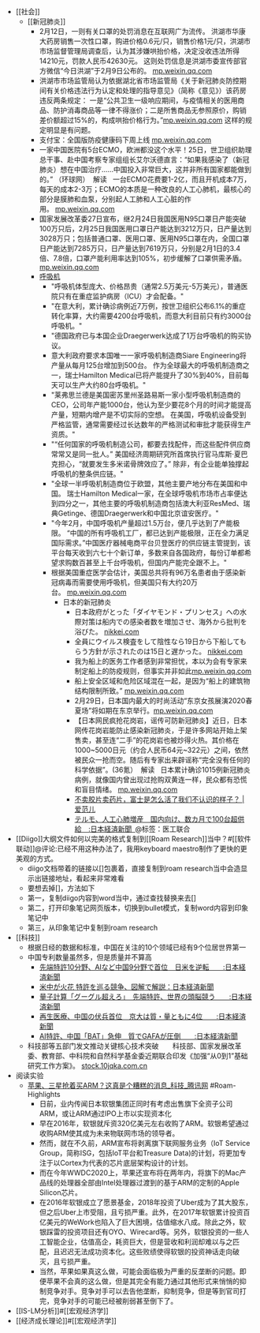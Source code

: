 - [[社会]]
    - [[新冠肺炎]]
        - 2月12日，一则有关口罩的处罚消息在互联网广为流传。 洪湖市华康大药房销售一次性口罩，购进价格0.6元/只，销售价格1元/只，洪湖市市场监督管理局调查后，认为其涉嫌哄抬价格，决定没收违法所得14210元，罚款人民币42630元。 这则处罚信息是洪湖市委宣传部官方微信“今日洪湖”于2月9日公布的。 [mp.weixin.qq.com](https://mp.weixin.qq.com/s?__biz=MjM5MDU1Mzg3Mw==&mid=2651250357&idx=1&sn=96f84a3d69c908041ae34135f46995f9&chksm=bdb17ccb8ac6f5dd74c627d1abb2f22fb9e1e0d552ef19fb27489e038dc9b58eedc9592b3010)
        - 洪湖市市场监管局认为依据湖北省市场监管局《关于新冠肺炎防控期间有关价格违法行为认定和处理的指导意见》（简称《意见》）该药房违反两条规定： 一是“公共卫生一级响应期间，与疫情相关的医用商品、防护消毒商品等一律不得涨价；二是所售商品无参照原价，购销差价额超过15%的，构成哄抬价格行为。”[mp.weixin.qq.com](https://mp.weixin.qq.com/s?__biz=MjM5MDU1Mzg3Mw==&mid=2651250357&idx=1&sn=96f84a3d69c908041ae34135f46995f9&chksm=bdb17ccb8ac6f5dd74c627d1abb2f22fb9e1e0d552ef19fb27489e038dc9b58eedc9592b3010)
这样的规定明显是有问题。
        - 支付宝：全国版防疫健康码下周上线 [mp.weixin.qq.com](https://mp.weixin.qq.com/s?__biz=MTA3NDM1MzUwMQ==&mid=2651992151&idx=1&sn=32644da2225dff7bd43e1a5e890a4c8d&chksm=73d0326544a7bb739c1af90f82faac5e9988f0620b439d9d430d8c747586fcce8ba2c04b0ffa)
        - 一家中国医院有5台ECMO，欧洲都没这个水平！25日，世卫组织助理总干事、赴中国考察专家组组长艾尔沃德直言：“如果我感染了（新冠肺炎）想在中国治疗……中国投入非常巨大，这并非所有国家都能做到的。” （环球网）  解读   一台ECMO花费要1-2亿，而且开机成本7万，每天的成本2-3万；ECMO的本质是一种改良的人工心肺机，最核心的部分是膜肺和血泵，分别起人工肺和人工心脏的作用。 [mp.weixin.qq.com](https://mp.weixin.qq.com/s?__biz=MTA3NDI5ODU0MQ==&mid=2655802738&idx=1&sn=3beb324e8865c630e7389535e4581f36&chksm=738f7cb044f8f5a63213b608d5f1d2fb40ea21e98eb53a6644e3dd62cb2d1f27a818c5c32ecd)
        - 国家发展改革委27日宣布，继2月24日我国医用N95口罩日产能突破100万只后，2月25日我国医用口罩日产能达到3212万只，日产量达到3028万只；包括普通口罩、医用口罩、医用N95口罩在内，全国口罩日产能达到7285万只，日产量达到7619万只，分别是2月1日的3.4倍、7.8倍，口罩产能利用率达到105%，初步缓解了口罩供需矛盾。[mp.weixin.qq.com](https://mp.weixin.qq.com/s?__biz=MzA5MDEzNjQwMA==&mid=2655188164&idx=1&sn=6e3cb96ade45ddaa672823db36046fcb&chksm=8ba61efbbcd197edaab9a83c00867e60997abf8ecda273b0b6af8f529184cf76f5a0194d4b15)
        - [呼吸机](https://mp.weixin.qq.com/s?__biz=Mjc1NjM3MjY2MA==&mid=2691384230&idx=1&sn=f9717cc74e5424dfd9deee4758a9cdc1&chksm=a9eafc7d9e9d756b09a86e3a029644b3a3a5569159c2b9a85169d3f8a14066954d2b3e610e8e)
            - "呼吸机体型庞大、价格昂贵（通常2.5万美元-5万美元），普通医院只有在重症监护病房（ICU）才会配备。"
            - "在意大利，累计确诊病例近7万例，按世卫组织公布6.1%的重症转化率算，大约需要4200台呼吸机，而意大利目前只有约3000台呼吸机。"
            - "德国政府已与本国企业Draegerwerk达成了1万台呼吸机的购买协议。
            - 意大利政府要求本国唯一一家呼吸机制造商Siare Engineering将产量从每月125台增加到500台。 作为全球最大的呼吸机制造商之一，瑞士Hamilton Medical已将产能提升了30%到40%，目前每天可以生产大约80台呼吸机。"
            - "莱弗思兰德是美国密苏里州圣路易斯一家小型呼吸机制造商的CEO，公司年产能1000台，他认为至少要花8个月的时间才能提高产量，短期内增产是不切实际的空想。 在美国，呼吸机设备受到严格监管，通常需要经过长达数年的严格测试和审批才能获得生产资质。"
            - "“任何国家的呼吸机制造公司，都要去找配件，而这些配件供应商常常又是同一批人。” 美国经济周期研究所首席执行官马库斯·夏巴克担心，“就要发生多米诺骨牌效应了。” 除非，有企业能单独撑起呼吸机的整条供应链。"
            - "全球一半呼吸机制造商位于欧盟，其他主要产地分布在美国和中国。 瑞士Hamilton Medical一家，在全球呼吸机市场市占率便达到四分之一，其他主要的呼吸机制造商包括澳大利亚ResMed、瑞典Getinge、德国Draegerwerk和中国北京谊安医疗。"
            - "今年2月，中国呼吸机产量超过1.5万台，便几乎达到了产能极限。 “中国的所有呼吸机工厂，都已达到产能极限，正在全力满足国际需求。”中国医疗器械电商平台贝登医疗的供应链主管提到，该平台每天收到六七十个新订单，多数来自各国政府，每份订单都希望求购数百甚至上千台呼吸机，但国内产能完全跟不上。"
            - 根据美国重症医学会估计，美国总共将有96万名患者由于感染新冠病毒而需要使用呼吸机，但美国只有大约20万台。 [mp.weixin.qq.com](https://mp.weixin.qq.com/s?__biz=MzA5MDEzNjQwMA==&mid=2655193563&idx=1&sn=34c36a5a51bfb09a1132119d1ba359e1&chksm=8ba7e3e4bcd06af2d6819bbeeeb0c605151b27b10f0ca17ce02c5abfadba94f7d38734d1ebad)
                - 日本的新冠肺炎
                    - 日本政府がとった「ダイヤモンド・プリンセス」への水際対策は船内での感染者数を増加させ、海外から批判を浴びた。 [nikkei.com](https://www.nikkei.com/article/DGXMZO55825310Z10C20A2SHF000/)
                    - 全員にウイルス検査をして陰性なら19日から下船してもらう方針が示されたのは15日と遅かった。 [nikkei.com](https://www.nikkei.com/article/DGXMZO55825310Z10C20A2SHF000/)
                    - 我为船上的医务工作者感到非常担忧，本以为会有专家来制定船上的防疫规则，但事实并非如此[mp.weixin.qq.com](https://mp.weixin.qq.com/s?__biz=MzA5MDEzNjQwMA==&mid=2655186744&idx=1&sn=66ced38a2e2e5e27ad820314dcb2c901&chksm=8ba60507bcd18c11b50a7ab769f4861b57f710c98c8aeb46282727eeba8ec3ba88a297ea3b58)
                    - 船上安全区域和危险区域混在一起，是因为“船上的建筑物结构限制所致。” [mp.weixin.qq.com](https://mp.weixin.qq.com/s?__biz=MzA5MDEzNjQwMA==&mid=2655186744&idx=1&sn=66ced38a2e2e5e27ad820314dcb2c901&chksm=8ba60507bcd18c11b50a7ab769f4861b57f710c98c8aeb46282727eeba8ec3ba88a297ea3b58)
                    - 2月29日，日本国内最大的时尚活动“东京女孩展演2020春夏场”将如期在东京举行。[mp.weixin.qq.com](https://mp.weixin.qq.com/s?__biz=MzA5MDEzNjQwMA==&mid=2655187207&idx=1&sn=9afeff7cfe021cdd15a850fb9cc74043&chksm=8ba61b38bcd1922eea90d6353b356e1d3d0a5cb72ea607ec4f711eb228f8333dbb900757bec4)
                    - 【日本网民疯抢花岗岩，谣传可防新冠肺炎】近日，日本网传花岗岩能防止感染新冠肺炎，于是许多网站开始上架售卖，甚至连“二手”的花岗岩也被炒得火热。其价格在1000~5000日元（约合人民币64元~322元）之间，依然被民众一抢而空。随后有专家出来辟谣称“完全没有任何的科学依据”。(36氪）  解读   日本累计确诊1015例新冠肺炎病例，就像国内曾出现过抢购双黄连一样，民众都有恐慌和盲目情绪。 [mp.weixin.qq.com](https://mp.weixin.qq.com/s?__biz=MTA3NDI5ODU0MQ==&mid=2655802976&idx=1&sn=96d2e8ff8d846415ffbc1a7420a7cda5&chksm=738f7fa244f8f6b4e1ed0ddba7809cb228188ac955be84579f7114ceab11ff51ed5518152455)
                    - [不卖胶片卖药片，富士是怎么活了我们不认识的样子？ | 爱范儿](https://www.diigo.com/outliner/diigo_items/904019/12128769/546073714?key=34d57b46e1)
                    - [テルモ、人工心肺増産　国内向け、数カ月で100台超供給　:日本経済新聞 ](https://www.diigo.com/outliner/diigo_items/904019/12128769/546076485?key=34d57b46e1)@标签：医工联合
- [[Diigo]]大纲文件如何以完美的格式复制到[[Roam Research]]当中？#[[软件联动]]@评论:已经不用这种办法了，我用keyboard maestro制作了更快的更美观的方式。
    - diigo文档带着的链接以[]包裹着，直接复制到roam research当中会造显示出链接地址，看起来非常难看
    - 要想去掉[]，方法如下
    - 第一，复制diigo内容到word当中，通过查找替换来去[]
    - 第二，打开印象笔记网页版本，切换到bullet模式，复制word内容到印象笔记中
    - 第三，从印象笔记中复制到roam research
- [[科技]]
    - 根据日经的数据和标准，中国在关注的10个领域已经有9个位居世界第一
    - 中国专利数量虽然多，但是质量并不算高
        - [先端特許10分野、AIなど中国9分野で首位　日米を逆転　　:日本経済新聞](https://www.nikkei.com/article/DGXMZO55092420R30C20A1SHA000/?n_cid=DSREA001)
        - [米中が火花 特許を巡る競争、図解で解説：日本経済新聞](https://vdata.nikkei.com/newsgraphics/patent-wars/)
        - [量子計算「グーグル超えろ」　先端特許、世界の頭脳競う　　:日本経済新聞](https://www.nikkei.com/article/DGXMZO54794790U0A120C2TJC000/?n_cid=DSREA001)
        - [再生医療、中国の伏兵首位　京大は質・量ともに4位　　:日本経済新聞](https://www.nikkei.com/article/DGXMZO54878480X20C20A1TJC000/?n_cid=DSREA001)
        - [AI特許、中国「BAT」急伸　質でGAFAが圧倒　　:日本経済新聞](https://www.nikkei.com/article/DGXMZO54688840S0A120C2TJC000/?n_cid=DSREA001)
    - 科技部等五部门发文推动关键核心技术突破　　科技部、国家发展改革委、教育部、中科院和自然科学基金委近期联合印发《加强“从0到1”基础研究工作方案》。 [stock.10jqka.com.cn](http://stock.10jqka.com.cn/20200304/c618075205.shtml)
- 阅读实验
    - [苹果、三星抢着买ARM？这真是个糟糕的消息_科技_腾讯网](https://tech.qq.com/a/20200719/003328.htm) #Roam-Highlights
        - 日前，业内传闻日本软银集团正同时有考虑出售旗下全资子公司ARM，或让ARM通过IPO上市以实现资本化
        - 早在2016年，软银就斥资320亿美元左右收购了ARM。软银希望通过收购ARM使其成为未来物联网市场的领导者。
        - 然而，就在不久前，ARM宣布将剥离旗下联网服务业务（IoT Service Group，简称ISG，包括IoT平台和Treasure Data)的计划，将更加专注于以Cortex为代表的芯片底层架构设计的计划。
        - 而在今年WWDC2020上，苹果还宣布将在两年内，将旗下的Mac产品线的处理器全部由Intel处理器过渡到的基于ARM的定制的Apple Silicon芯片。
        - 在2016年软银成立了愿景基金，2018年投资了Uber成为了其大股东，但之后Uber上市受阻，且亏损严重。此外，在2017年软银累计投资百亿美元的WeWork也陷入了巨大困境，估值缩水八成。除此之外，软银踩雷的投资项目还有OYO、Wirecard等。另外，软银投资的一些人工智能企业，估值高企，耗资巨大，但是营收和利润却难以与之匹配，且迟迟无法成功资本化。这些败绩使得软银的投资神话走向破灭，且亏损严重。
        - 当然，苹果如果真这么做，可能会面临极为严重的反垄断的问题。即便苹果不会真的这么做，但是其完全有能力通过其他形式来悄悄的抑制竞争对手。竞争对手可以去告他垄断，抑制竞争，但是等到官司打完，竞争对手的可能已经被削弱甚至倒下了。
- [[IS-LM分析]]#[[宏观经济学]]
- [[经济成长理论]]#[[宏观经济学]]
